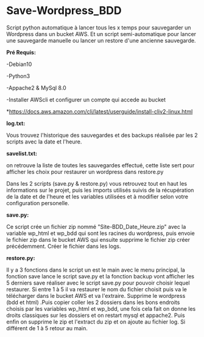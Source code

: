 # Save-Wordpress_BDD

Script python automatique à lancer tous les x temps pour sauvegarder un Wordpress dans un bucket AWS. Et un script semi-automatique pour lancer une sauvegarde manuelle ou lancer un restore d'une ancienne sauvegarde.




**Pré Requis:**

-Debian10

-Python3

-Appache2 & MySql 8.0

-Installer AWScli et configurer un compte qui accede au bucket

*https://docs.aws.amazon.com/cli/latest/userguide/install-cliv2-linux.html





**log.txt:**

Vous trouvez l'historique des sauvegardes et des backups réalisée par les 2 scripts avec la date et l'heure.


**savelist.txt:**

on retrouve la liste de toutes les sauvegardes effectué, cette liste sert pour afficher les choix pour restaurer un wordpress dans restore.py

Dans les 2 scripts (save.py & restore.py) vous retrouvez tout en haut les informations sur le projet, puis les imports utilisés suivis de la récupération de la date et de l'heure et les variables utilisées et à modifier selon votre configuration personelle.




**save.py:** 

Ce script crée un fichier zip nommé "Site-BDD_Date_Heure.zip" avec la variable wp_html et wp_bdd qui sont les racines du wordpress, puis envoie le fichier zip dans le bucket AWS qui ensuite supprime le fichier zip créer précédemment. Créer le fichier dans les logs.


**restore.py:**

Il y a 3 fonctions dans le script un est le main avec le menu principal, la fonction save lance le script save.py et la fonction backup vont afficher les 5 derniers save réaliser avec le script save.py pour pouvoir choisir lequel restaurer. Si entre 1 à 5 il va restaurer le nom du fichier choisit puis va le télécharger dans le bucket AWS et va l'extraire. Supprime le wordpress (bdd et html) .Puis copier coller les 2 dossiers dans les bons endroits choisis par les variables wp_html et wp_bdd, une fois cela fait on donne les droits classiques sur les dossiers et on restart mysql et appache2. Puis enfin on supprime le zip et l'extract du zip et on ajoute au fichier log. Si différent de 1 à 5 retour au main.




